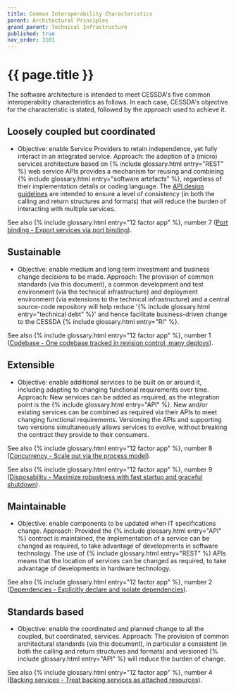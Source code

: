 ```yaml
---
title: Common Interoperability Characteristics
parent: Architectural Principles
grand_parent: Technical Infrastructure
published: true
nav_order: 3101
---
```


# {{ page.title }}

The software architecture is intended to meet CESSDA's five common interoperability characteristics as follows.
In each case, CESSDA's objective for the characteristic is stated,
followed by the approach used to achieve it.

## Loosely coupled but coordinated

- Objective: enable Service Providers to retain independence, yet fully interact in an integrated service.
    Approach: the adoption of a (micro) services architecture based on {% include glossary.html entry="REST" %} web service APIs
    provides a mechanism for reusing and combining {% include glossary.html entry="software artefacts" %},
    regardless of their implementation details or coding language.
    The [API design guidelines](https://bitbucket.org/cessda/cessda.guidelines.api/wiki/Home)
    are intended to ensure a level of consistency
    (in both the calling and return structures and formats)
    that will reduce the burden of interacting with multiple services.

See also {% include glossary.html entry="12 factor app" %}, number 7
([Port binding - Export services via port binding](http://12factor.net/port-binding)).

## Sustainable

- Objective: enable medium and long term investment and business change decisions to be made.
    Approach: The provision of common standards (via this document),
    a common development and test environment (via the technical infrastructure)
    and deployment environment (via extensions to the technical infrastructure)
    and a central source-code repository will help reduce '{% include glossary.html entry="technical debt" %}' and hence facilitate business-driven change to the CESSDA {% include glossary.html entry="RI" %}.

See also {% include glossary.html entry="12 factor app" %}, number 1
([Codebase - One codebase tracked in revision control, many deploys](http://12factor.net/codebase)).

## Extensible

- Objective: enable additional services to be built on or around it, including adapting to changing functional requirements over time.
    Approach: New services can be added as required, as the integration point is the {% include glossary.html entry="API" %}.
    New and/or existing services can be combined as required via their APIs to meet changing functional requirements.
    Versioning the APIs and supporting two versions simultaneously allows services to evolve,
    without breaking the contract they provide to their consumers.

See also {% include glossary.html entry="12 factor app" %}, number 8
([Concurrency - Scale out via the process model](http://12factor.net/concurrency)).

See also {% include glossary.html entry="12 factor app" %}, number 9
([Disposability - Maximize robustness with fast startup and graceful shutdown](http://12factor.net/disposability)).

## Maintainable

- Objective: enable components to be updated when IT specifications change.
    Approach: Provided the {% include glossary.html entry="API" %} contract is maintained, the implementation of a service can be changed as required,
    to take advantage of developments in software technology.
    The use of {% include glossary.html entry="REST" %} APIs means that the location of services can be changed as required,
    to take advantage of developments in hardware technology.

See also {% include glossary.html entry="12 factor app" %}, number 2
([Dependencies - Explicitly declare and isolate dependencies](http://12factor.net/dependencies)).

## Standards based

- Objective: enable the coordinated and planned change to all the coupled, but coordinated, services.
    Approach: The provision of common architectural standards (via this document),
    in particular a consistent (in both the calling and return structures and formats)
    and versioned {% include glossary.html entry="API" %} will reduce the burden of change.

See also {% include glossary.html entry="12 factor app" %}, number 4
([Backing services - Treat backing services as attached resources](http://12factor.net/backing-services)).
